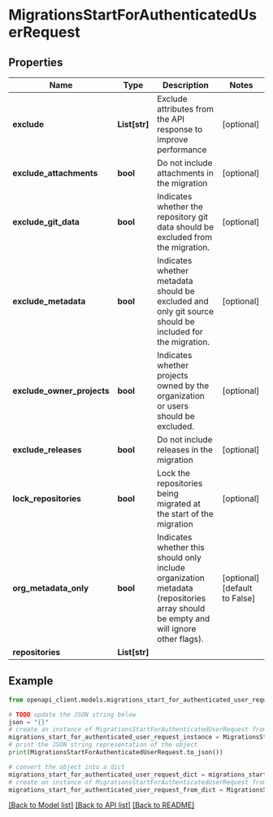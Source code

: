 # MigrationsStartForAuthenticatedUserRequest


## Properties

Name | Type | Description | Notes
------------ | ------------- | ------------- | -------------
**exclude** | **List[str]** | Exclude attributes from the API response to improve performance | [optional] 
**exclude_attachments** | **bool** | Do not include attachments in the migration | [optional] 
**exclude_git_data** | **bool** | Indicates whether the repository git data should be excluded from the migration. | [optional] 
**exclude_metadata** | **bool** | Indicates whether metadata should be excluded and only git source should be included for the migration. | [optional] 
**exclude_owner_projects** | **bool** | Indicates whether projects owned by the organization or users should be excluded. | [optional] 
**exclude_releases** | **bool** | Do not include releases in the migration | [optional] 
**lock_repositories** | **bool** | Lock the repositories being migrated at the start of the migration | [optional] 
**org_metadata_only** | **bool** | Indicates whether this should only include organization metadata (repositories array should be empty and will ignore other flags). | [optional] [default to False]
**repositories** | **List[str]** |  | 

## Example

```python
from openapi_client.models.migrations_start_for_authenticated_user_request import MigrationsStartForAuthenticatedUserRequest

# TODO update the JSON string below
json = "{}"
# create an instance of MigrationsStartForAuthenticatedUserRequest from a JSON string
migrations_start_for_authenticated_user_request_instance = MigrationsStartForAuthenticatedUserRequest.from_json(json)
# print the JSON string representation of the object
print(MigrationsStartForAuthenticatedUserRequest.to_json())

# convert the object into a dict
migrations_start_for_authenticated_user_request_dict = migrations_start_for_authenticated_user_request_instance.to_dict()
# create an instance of MigrationsStartForAuthenticatedUserRequest from a dict
migrations_start_for_authenticated_user_request_from_dict = MigrationsStartForAuthenticatedUserRequest.from_dict(migrations_start_for_authenticated_user_request_dict)
```
[[Back to Model list]](../README.md#documentation-for-models) [[Back to API list]](../README.md#documentation-for-api-endpoints) [[Back to README]](../README.md)


